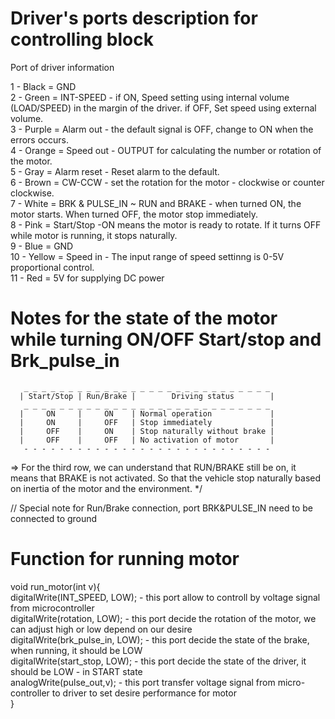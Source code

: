 # Driver's ports description for controlling block

Port of driver information

1  - Black = GND <br>
2  - Green = INT-SPEED - if ON, Speed setting using internal volume (LOAD/SPEED) in the margin of the driver. if OFF, Set speed using external volume.<br>
3  - Purple = Alarm out - the default signal is OFF, change to ON when the errors occurs.<br>
4  - Orange = Speed out - OUTPUT for calculating the number or rotation of the motor.<br>
5  - Gray = Alarm reset - Reset alarm to the default.<br>
6  - Brown = CW-CCW - set the rotation for the motor - clockwise or counter clockwise.<br>
7  - White = BRK & PULSE_IN ~ RUN and BRAKE - when turned ON, the motor starts. When turned OFF, the motor stop immediately.<br>
8  - Pink = Start/Stop -ON means the motor is ready to rotate. If it turns OFF while motor is running, it stops naturally.<br>
9  - Blue = GND<br>
10 - Yellow = Speed in - The input range of speed settinng is 0-5V proportional control.<br>
11 - Red = 5V for supplying DC power <br>

# Notes for the state of the motor while turning ON/OFF Start/stop and Brk_pulse_in
       _ _ _ _ _ _ _ _ _ _ _ _ _ _ _ _ _ _ _ _ _ _ _ _ _ _ _ _
      | Start/Stop | Run/Brake |        Driving status        |
       _ _ _ _ _ _ _ _ _ _ _ _ _ _ _ _ _ _ _ _ _ _ _ _ _ _ _ _ 
      |     ON     |     ON    | Normal operation             | 
      |     ON     |     OFF   | Stop immediately             |
      |     OFF    |     ON    | Stop naturally without brake |
      |     OFF    |     OFF   | No activation of motor       |
       - - - - - - - - - - - - - - - - - - - - - - - - - - - - 
   => For the third row, we can understand that RUN/BRAKE still be on, it means that BRAKE is not activated.
   So that the vehicle stop naturally based on inertia of the motor and the environment.
  */

  // Special note for Run/Brake connection, port BRK&PULSE_IN need to be connected to ground
<br>

# Function for running motor 

  void run_motor(int v){<br>
  digitalWrite(INT_SPEED, LOW);    - this port allow to controll by voltage signal from microcontroller <br>
  digitalWrite(rotation, LOW);     - this port decide the rotation of the motor, we can adjust high or low depend on our desire <br>
  digitalWrite(brk_pulse_in, LOW); - this port decide the state of the brake, when running, it should be LOW <br>
  digitalWrite(start_stop, LOW);   - this port decide the state of the driver, it should be LOW - in START state <br>
  analogWrite(pulse_out,v);        - this port transfer voltage signal from micro-controller to driver to set desire performance for motor <br>
} 